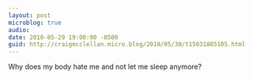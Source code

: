 ```yaml
---
layout: post
microblog: true
audio: 
date: 2010-05-29 19:00:00 -0500
guid: http://craigmcclellan.micro.blog/2010/05/30/t15031885105.html
---
```

Why does my body hate me and not let me sleep anymore?
